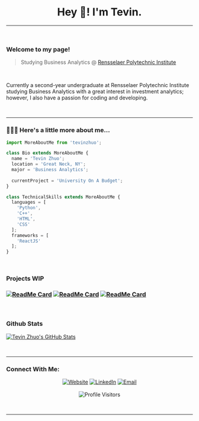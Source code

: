 <h1 align="center">Hey 👋! I'm Tevin.</h1>

<hr/>
<br/>

<h3>Welcome to my page!</h3>

> Studying Business Analytics @ [Rensselaer Polytechnic Institute](https://www.linkedin.com/in/tevin-zhuo-b61711207/)

<br/>
<div>
 <p>
  Currently a second-year undergraduate at Rensselaer Polytechnic Institute studying Business Analytics with a great interest in investment analytics; however, I also have a passion for coding and developing.
 </p>
</div>

<br/>
<hr/>

<h3>👨🏻‍💻 Here's a little more about me...</h3>

```javascript
import MoreAboutMe from 'tevinzhuo';

class Bio extends MoreAboutMe {
  name = 'Tevin Zhuo';
  location = 'Great Neck, NY';
  major = 'Business Analytics';
  
  currentProject = 'University On A Budget';
}

class TechnicalSkills extends MoreAboutMe {
  languages = [
    'Python',
    'C++',
    'HTML',
    'CSS'
  ];
  frameworks = [
    'ReactJS'
  ];
}

```

<br/>
<h3>Projects WIP<h3/>
  
[![ReadMe Card](https://github-readme-stats.vercel.app/api/pin/?username=teazhi&repo=UniOnABudget&show_owner=true)](https://github.com/teazhi/UniOnABudget)
[![ReadMe Card](https://github-readme-stats.vercel.app/api/pin/?username=teazhi&repo=ClinicWebsite&show_owner=true)](https://github.com/teazhi/ClinicWebsite)
[![ReadMe Card](https://github-readme-stats.vercel.app/api/pin/?username=teazhi&repo=PersonalSite&show_owner=true)](https://github.com/teazhi/PersonalSite)
 
<br/>
 
<h3>Github Stats</h3>

[![Tevin Zhuo's GitHub Stats](https://github-readme-stats.vercel.app/api?username=teazhi&show_icons=true&count_private=true)](https://github.com/teazhi)

<br/>
<hr/>
  
<h3>Connect With Me:</h3>
<p align="center">
<a href="https://www.google.com" target="_blank"><img alt="Website" src="https://img.shields.io/badge/Website-WIP-blue?style=flat&logo=google-chrome"></a>
<a href="https://www.linkedin.com/in/tevinzhuo/" target="_blank"><img alt="LinkedIn" src="https://img.shields.io/badge/LinkedIn-@tevinzhuo-blue?style=flat&logo=linkedin"></a>
<a href="mailto:zhuot03@gmail.com"><img alt="Email" src="https://img.shields.io/badge/Email-zhuot03@gmail.com-blue?style=flat&logo=gmail"></a>
<br/><br/>
<img alt="Profile Visitors" src="https://visitor-badge.laobi.icu/badge?page_id=teazhi.teazhi">
</p>

<br/>
<hr/>
